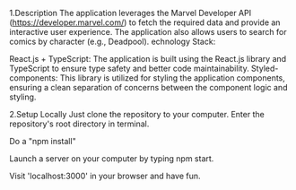 
1.Description The application leverages the Marvel Developer API (https://developer.marvel.com/) to fetch the required data and provide an interactive user experience. The application also allows users to search for comics by character (e.g., Deadpool). echnology Stack:

React.js + TypeScript: The application is built using the React.js library and TypeScript to ensure type safety and better code maintainability. Styled-components: This library is utilized for styling the application components, ensuring a clean separation of concerns between the component logic and styling.

2.Setup Locally Just clone the repository to your computer. Enter the repository's root directory in terminal.

Do a "npm install"

Launch a server on your computer by typing npm start.

Visit 'localhost:3000' in your browser and have fun.
